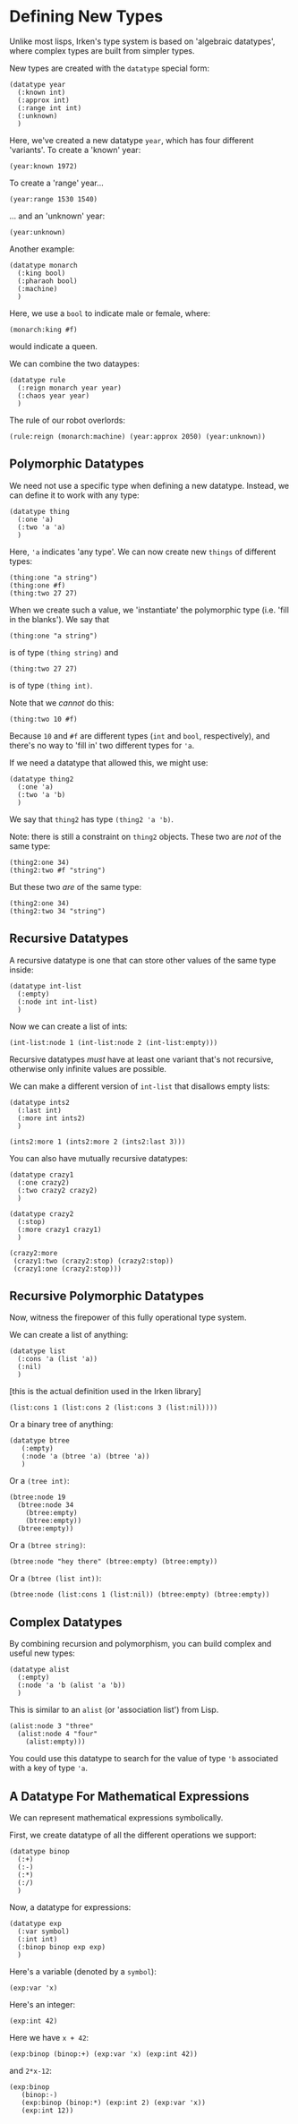 
Defining New Types
==================

Unlike most lisps, Irken's type system is based on 'algebraic
datatypes', where complex types are built from simpler types.

New types are created with the `datatype` special form:

    (datatype year
      (:known int)
      (:approx int)
      (:range int int)
      (:unknown)
      )

Here, we've created a new datatype `year`, which has four
different 'variants'.  To create a 'known' year:

    (year:known 1972)

To create a 'range' year...

    (year:range 1530 1540)

... and an 'unknown' year:

    (year:unknown)

Another example:

    (datatype monarch
      (:king bool)
      (:pharaoh bool)
      (:machine)
      )

Here, we use a `bool` to indicate male or female, where:

    (monarch:king #f)

would indicate a queen.

We can combine the two dataypes:

    (datatype rule
      (:reign monarch year year)
      (:chaos year year)
      )

The rule of our robot overlords:

    (rule:reign (monarch:machine) (year:approx 2050) (year:unknown))

Polymorphic Datatypes
---------------------

We need not use a specific type when defining a new datatype.
Instead, we can define it to work with any type:

    (datatype thing
      (:one 'a)
      (:two 'a 'a)
      )

Here, `'a` indicates 'any type'.  We can now create new `things` of
different types:

    (thing:one "a string")
    (thing:one #f)
    (thing:two 27 27)

When we create such a value, we 'instantiate' the polymorphic type
(i.e. 'fill in the blanks').  We say that

    (thing:one "a string")

is of type `(thing string)` and

    (thing:two 27 27)

is of type `(thing int)`.

Note that we _cannot_ do this:

    (thing:two 10 #f)

Because `10` and `#f` are different types (`int` and `bool`,
respectively), and there's no way to 'fill in' two different types for
`'a`.

If we need a datatype that allowed this, we might use:

    (datatype thing2
      (:one 'a)
      (:two 'a 'b)
      )

We say that `thing2` has type `(thing2 'a 'b)`.

Note: there is still a constraint on `thing2` objects.  These two
are _not_ of the same type:

    (thing2:one 34)
    (thing2:two #f "string")

But these two _are_ of the same type:

    (thing2:one 34)
    (thing2:two 34 "string")

Recursive Datatypes
-------------------

A recursive datatype is one that can store other values of the same
type inside:

    (datatype int-list
      (:empty)
      (:node int int-list)
      )

Now we can create a list of ints:

    (int-list:node 1 (int-list:node 2 (int-list:empty)))

Recursive datatypes _must_ have at least one variant that's not
recursive, otherwise only infinite values are possible.

We can make a different version of `int-list` that disallows
empty lists:

    (datatype ints2
      (:last int)
      (:more int ints2)
      )

    (ints2:more 1 (ints2:more 2 (ints2:last 3)))

You can also have mutually recursive datatypes:

    (datatype crazy1
      (:one crazy2)
      (:two crazy2 crazy2)
      )

    (datatype crazy2
      (:stop)
      (:more crazy1 crazy1)
      )

    (crazy2:more
     (crazy1:two (crazy2:stop) (crazy2:stop))
     (crazy1:one (crazy2:stop)))

Recursive Polymorphic Datatypes
-------------------------------

Now, witness the firepower of this fully operational type system.

We can create a list of anything:

    (datatype list
      (:cons 'a (list 'a))
      (:nil)
      )

[this is the actual definition used in the Irken library]

    (list:cons 1 (list:cons 2 (list:cons 3 (list:nil))))

Or a binary tree of anything:

    (datatype btree
       (:empty)
       (:node 'a (btree 'a) (btree 'a))
       )

Or a `(tree int)`:

    (btree:node 19
      (btree:node 34
        (btree:empty)
        (btree:empty))
      (btree:empty))

Or a `(btree string)`:

    (btree:node "hey there" (btree:empty) (btree:empty))

Or a `(btree (list int))`:

    (btree:node (list:cons 1 (list:nil)) (btree:empty) (btree:empty))

Complex Datatypes
-----------------

By combining recursion and polymorphism, you can build complex and useful new types:

    (datatype alist
      (:empty)
      (:node 'a 'b (alist 'a 'b))
      )

This is similar to an `alist` (or 'association list') from Lisp.

    (alist:node 3 "three"
      (alist:node 4 "four"
        (alist:empty)))

You could use this datatype to search for the value of type `'b`
associated with a key of type `'a`.

A Datatype For Mathematical Expressions
---------------------------------------

We can represent mathematical expressions symbolically.

First, we create datatype of all the different operations we support:

    (datatype binop
      (:+)
      (:-)
      (:*)
      (:/)
      )

Now, a datatype for expressions:

    (datatype exp
      (:var symbol)
      (:int int)
      (:binop binop exp exp)
      )

Here's a variable (denoted by a `symbol`):

    (exp:var 'x)

Here's an integer:

    (exp:int 42)

Here we have `x + 42`:

    (exp:binop (binop:+) (exp:var 'x) (exp:int 42))

and `2*x-12`:

    (exp:binop
       (binop:-)
       (exp:binop (binop:*) (exp:int 2) (exp:var 'x))
       (exp:int 12))

